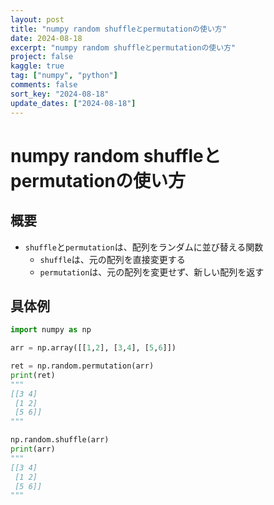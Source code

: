 ```yaml
---
layout: post
title: "numpy random shuffleとpermutationの使い方"
date: 2024-08-18
excerpt: "numpy random shuffleとpermutationの使い方"
project: false
kaggle: true
tag: ["numpy", "python"]
comments: false
sort_key: "2024-08-18"
update_dates: ["2024-08-18"]
---
```


# numpy random shuffleとpermutationの使い方

## 概要
 - `shuffle`と`permutation`は、配列をランダムに並び替える関数
   - `shuffle`は、元の配列を直接変更する
   - `permutation`は、元の配列を変更せず、新しい配列を返す

## 具体例

```python
import numpy as np

arr = np.array([[1,2], [3,4], [5,6]])

ret = np.random.permutation(arr)
print(ret)
"""
[[3 4]
 [1 2]
 [5 6]]
"""

np.random.shuffle(arr)
print(arr)
"""
[[3 4]
 [1 2]
 [5 6]]
"""
```
